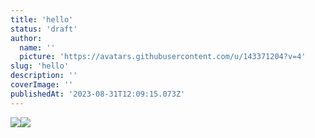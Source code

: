 ```yaml
---
title: 'hello'
status: 'draft'
author:
  name: ''
  picture: 'https://avatars.githubusercontent.com/u/143371204?v=4'
slug: 'hello'
description: ''
coverImage: ''
publishedAt: '2023-08-31T12:09:15.073Z'
---
```


![](/images/pexels-mikhail-nilov-6740748-QxMD.jpg)![](/images/pexels-kindel-media-7054763-gwMj.jpg)


